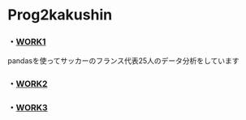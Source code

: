 # Prog2kakushin
### ・[WORK1]
[WORK1]: https://github.com/Ksawaito/Prog2kakushin/blob/main/work1.ipynb 
  pandasを使ってサッカーのフランス代表25人のデータ分析をしています
### ・[WORK2]
[WORK2]: https://github.com/Ksawaito/Prog2kakushin/blob/main/work2.ipynb
### ・[WORK3]
[WORK3]: https://github.com/Ksawaito/Prog2kakushin/blob/main/work3.ipynb
